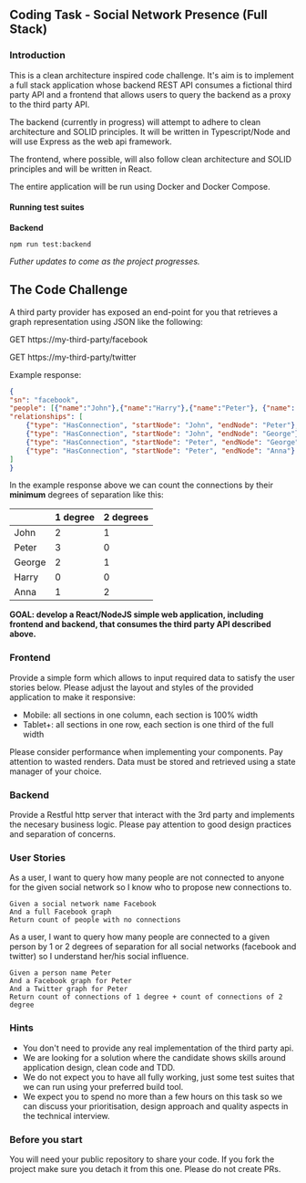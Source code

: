 ## Coding Task - Social Network Presence (Full Stack) ##

### Introduction

This is a clean architecture inspired code challenge. It's aim is to implement a full stack application whose backend REST API consumes a fictional third party API and a frontend that allows users to query the backend as a proxy to the third party API.

The backend (currently in progress) will attempt to adhere to clean architecture and SOLID principles. It will be written in Typescript/Node and will use Express as the web api framework. 

The frontend, where possible, will also follow clean architecture and SOLID principles and will be written in React.

The entire application will be run using Docker and Docker Compose.

#### Running test suites

**Backend**

```
npm run test:backend
```

*Futher updates to come as the project progresses.*

## The Code Challenge

A third party provider has exposed an end-point for you that retrieves a graph representation using JSON like the following:

GET https://my-third-party/facebook

GET https://my-third-party/twitter

Example response:
```json
{
"sn": "facebook",
"people": [{"name":"John"},{"name":"Harry"},{"name":"Peter"}, {"name": "George"}, {"name": "Anna"}],
"relationships": [
    {"type": "HasConnection", "startNode": "John", "endNode": "Peter"},
    {"type": "HasConnection", "startNode": "John", "endNode": "George"},
    {"type": "HasConnection", "startNode": "Peter", "endNode": "George"},
    {"type": "HasConnection", "startNode": "Peter", "endNode": "Anna"}
]
}
```

In the example response above we can count the connections by their **minimum** degrees of separation like this:

|        | 1 degree | 2 degrees |
|--------|----------|-----------|
| John   | 2        | 1         |
| Peter  | 3        | 0         |
| George | 2        | 1         |
| Harry  | 0        | 0         |
| Anna   | 1        | 2         |



**GOAL: develop a React/NodeJS simple web application, including frontend and backend, that consumes the third party API described above.**


### Frontend ###
Provide a simple form which allows to input required data to satisfy the user stories below. Please adjust the layout and styles of the provided application to make it responsive:

* Mobile: all sections in one column, each section is 100% width
* Tablet+: all sections in one row, each section is one third of the full width

Please consider performance when implementing your components. Pay attention to wasted renders.
Data must be stored and retrieved using a state manager of your choice.

### Backend ###
Provide a Restful http server that interact with the 3rd party and implements the necesary business logic. Please pay attention to good design practices and separation of concerns. 

### User Stories ###

As a user, I want to query how many people are not connected to anyone for the given social network so I know who to propose new connections to.

    Given a social network name Facebook
    And a full Facebook graph
    Return count of people with no connections


As a user, I want to query how many people are connected to a given person by 1 or 2 degrees of separation for all social networks (facebook and twitter) so I understand her/his social influence.

    Given a person name Peter
    And a Facebook graph for Peter
    And a Twitter graph for Peter
    Return count of connections of 1 degree + count of connections of 2 degree 

### Hints ###
- You don't need to provide any real implementation of the third party api.
- We are looking for a solution where the candidate shows skills around application design, clean code and TDD.
- We do not expect you to have all fully working, just some test suites that we can run using your preferred build tool.
- We expect you to spend no more than a few hours on this task so we can discuss your prioritisation, design approach and quality aspects in the technical interview.

### Before you start
You will need your public repository to share your code. If you fork the project make sure you detach it from this one. Please do not create PRs.

